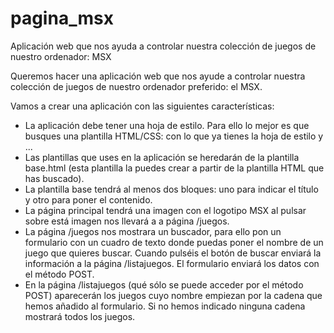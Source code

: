 # pagina_msx
Aplicación web que nos ayuda a controlar nuestra colección de juegos de nuestro ordenador: MSX

Queremos hacer una aplicación web que nos ayude a controlar nuestra colección de juegos de nuestro ordenador preferido: el MSX.

Vamos a crear una aplicación con las siguientes características:

- La aplicación debe tener una hoja de estilo. Para ello lo mejor es que busques una plantilla HTML/CSS: con lo que ya tienes la hoja de estilo y ...
- Las plantillas que uses en la aplicación se heredarán de la plantilla base.html (esta plantilla la puedes crear a partir de la plantilla HTML que has buscado).
- La plantilla base tendrá al menos dos bloques: uno para indicar el título y otro para poner el contenido.
- La página principal tendrá una imagen con el logotipo MSX al pulsar sobre está imagen  nos llevará a a página /juegos.
- La página /juegos nos mostrara un buscador, para ello pon un formulario con un cuadro de texto donde puedas poner el nombre de un juego que quieres buscar. Cuando pulséis el botón de buscar enviará la información a la página /listajuegos. El formulario enviará los datos con el método POST.
- En la página /listajuegos (qué sólo se puede acceder por el método POST) aparecerán los juegos cuyo nombre empiezan por la cadena que hemos añadido al formulario. Si no hemos indicado ninguna cadena mostrará todos los juegos.